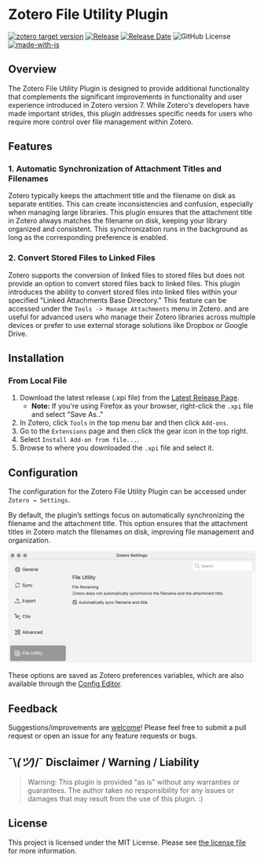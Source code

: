 # Zotero File Utility Plugin

[![zotero target version](https://img.shields.io/badge/Zotero-7-green?&logo=zotero&logoColor=CC2936)](https://www.zotero.org)
[![Release](https://img.shields.io/github/v/release/HansJoakimPersson/zotero-file-utility?logo=github)](https://github.com/HansJoakimPersson/zotero-file-utility/releases/latest)
[![Release Date](https://img.shields.io/github/release-date/HansJoakimPersson/zotero-file-utility?logo=github)](https://github.com/HansJoakimPersson/zotero-file-utility/releases/latest)
![GitHub License](https://img.shields.io/github/license/HansJoakimPersson/zotero-file-utility)
[![made-with-js](https://img.shields.io/badge/Made%20with-JS-1f425f.svg)](https://developer.mozilla.org/en-US/docs/Web/JavaScript)

## Overview

The Zotero File Utility Plugin is designed to provide additional functionality that complements the significant improvements in functionality and user experience introduced in Zotero version 7. While Zotero's developers have made important strides, this plugin addresses specific needs for users who require more control over file management within Zotero.

## Features

### 1. Automatic Synchronization of Attachment Titles and Filenames

Zotero typically keeps the attachment title and the filename on disk as separate entities. This can create inconsistencies and confusion, especially when managing large libraries. This plugin ensures that the attachment title in Zotero always matches the filename on disk, keeping your library organized and consistent. This synchronization runs in the background as long as the corresponding preference is enabled.

### 2. Convert Stored Files to Linked Files

Zotero supports the conversion of linked files to stored files but does not provide an option to convert stored files back to linked files. This plugin introduces the ability to convert stored files into linked files within your specified "Linked Attachments Base Directory." This feature can be accessed under the `Tools -> Manage Attachments` menu in Zotero.
and are useful for advanced users who manage their Zotero libraries across multiple devices or prefer to use external storage solutions like Dropbox or Google Drive.

## Installation

### From Local File

1. Download the latest release (.xpi file) from the [Latest Release Page](https://github.com/HansJoakimPersson/zotero-file-utility/releases/latest).
    - **Note:** If you're using Firefox as your browser, right-click the `.xpi` file and select "Save As.."
2. In Zotero, click `Tools` in the top menu bar and then click `Add-ons`.
3. Go to the `Extensions` page and then click the gear icon in the top right.
4. Select `Install Add-on from file...`.
5. Browse to where you downloaded the `.xpi` file and select it.

## Configuration

The configuration for the Zotero File Utility Plugin can be accessed under `Zotero → Settings`.

By default, the plugin’s settings focus on automatically synchronizing the filename and the attachment title. This option ensures that the attachment titles in Zotero match the filenames on disk, improving file management and organization.

![File Utility Preferences](./screenshots/File-Utility-Preferences.png)

These options are saved as Zotero preferences variables, which are also available through the [Config Editor](https://www.zotero.org/support/preferences/advanced).

## Feedback

Suggestions/improvements are
[welcome](https://github.com/HansJoakimPersson/zotero-file-utility/issues)! Please feel free to submit a pull request or open an issue for any feature requests or bugs.

## ¯\\_(ツ)_/¯ Disclaimer / Warning / Liability

> Warning:
> This plugin is provided "as is" without any warranties or guarantees. The author takes no responsibility for any issues or damages that may result from the use of this plugin. :)

## License

This project is licensed under the MIT License. Please see [the license file](LICENSE.md) for more information.
